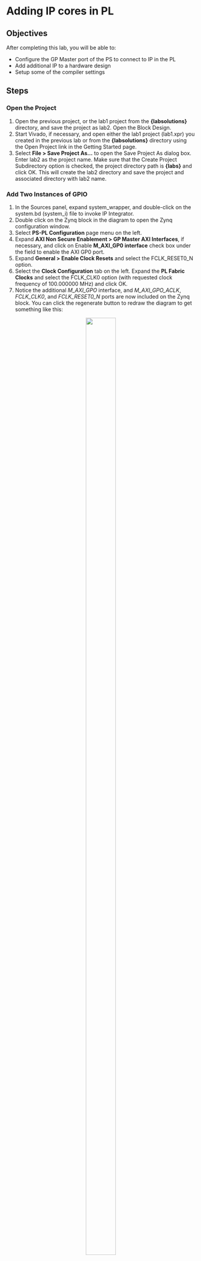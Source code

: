# Adding IP cores in PL

## Objectives

After completing this lab, you will be able to:
*	Configure the GP Master port of the PS to connect to IP in the PL
*	Add additional IP to a hardware design
*	Setup some of the compiler settings

## Steps

### Open the Project

1. Open the previous project, or the lab1 project from the **{labsolutions}** directory, and save the project as lab2. Open the Block Design.
1.	Start Vivado, if necessary, and open either the lab1 project (lab1.xpr) you created in the previous lab or from the **{labsolutions}** directory using the Open Project link in the Getting Started page.
2.	Select **File > Save Project As…** to open the Save Project As dialog box. Enter lab2 as the project name.  Make sure that the Create Project Subdirectory option is checked, the project directory path is **{labs}** and click OK.
This will create the lab2 directory and save the project and associated directory with lab2 name.

### Add Two Instances of GPIO

1.	In the Sources panel, expand system_wrapper, and double-click on the system.bd (system_i) file to invoke IP Integrator.
2.	Double click on the Zynq block in the diagram to open the Zynq configuration window.
3.	Select **PS-PL Configuration** page menu on the left.
4.	Expand **AXI Non Secure Enablement > GP Master AXI Interfaces**, if necessary, and click on Enable **M_AXI_GP0 interface** check box under the field to enable the AXI GP0 port.
5.	Expand **General > Enable Clock Resets** and select the FCLK_RESET0_N option.
6.	Select the **Clock Configuration** tab on the left. Expand the **PL Fabric Clocks** and select the FCLK_CLK0 option (with requested clock frequency of 100.000000 MHz) and click OK.
7.	Notice the additional *M_AXI_GPO* interface, and *M_AXI_GPO_ACLK*, *FCLK_CLK0*, and *FCLK_RESET0_N* ports are now included on the Zynq block. You can click the regenerate button to redraw the diagram to get something like this:

<p align="center">
<img src ="./pics/lab 2/1BlockAXI.JPG " width="40%" height="80%"/>
</p>
<p align = "center">
<i>Zynq system with AXI and clock interfaces</i>
</p>

8.	Next add an IP by **right clicking on the Diagram window> Add IP** and search for AXI GPIO in the catalog

9.	Double-click the _AXI GPIO_ to add the core to the design. The core will be added to the design and the block diagram will be updated.

10.	Click on the AXI GPIO block to select it, and in the properties tab, change the name to **onboard_leds**

   <p align="center">
   <img src ="./pics/lab 2/2AXIblockadd.JPG "  width="50%" height="80%"/>
   </p>
   <p align = "center">
   <i>Change AXI GPIO default name</i>
   </p>

11.	Double click on the _AXI GPIO block_ to open the customization window.
12.	From the Board Interface drop down, select:
* sws 8bits for _ZedBoard_
* sws 4bits for _Zybo_ or sws 2bits for _PYNQ-Z2_ 
* leds 2 bits
for **GPIO IP Interface**.

   <p align="center">
   <img src ="./pics/lab 2/3_1Leds2bits.JPG "  width="50%" height="80%"/>
   </p>
   <p align = "center">
   <i>Change gpio configuration for the board</i>
   </p>

13.	Next, click the IP configuration tab, and notice the width has already been set to match the switches on the *Zedboard* (8), *Zybo* (4) , *PYNQ-Z2* (2), *EBAZ4205* (2) 

   <p align="center">
   <img src ="./pics/lab 2/3_2_gpio_width_change.JPG "  width="50%" height="80%"/>
   </p>
   <p align = "center">
   <i>Automatic gpio adjust</i>
   </p>

Notice that the peripheral can be configured for two channels, but, since we want to use only one channel without interrupt, leave the Enable Dual Channel and Enable Interrupt unchecked.  

14.	Click OK to save and close the customization window
15.	Notice that **Designer assistance** is available. Click on Run Connection Automation, and select **/onboard_leds/S_AXI**
16.	Click OK when prompted to automatically connect the master and slave interfaces

   <p align="center">
   <img src ="./pics/lab 2/3Dsgnswauto.JPG "  width="60%" height="80%"/>
   </p>
   <p align = "center">
   <i>Design with switches automatically connected</i>
   </p>

  Notice two additional blocks, Processor System Reset, and AXI Interconnect have automatically been added to the design. (The blocks can be dragged to be rearranged, or the design can be redrawn.).

18.	Add another instance of the GPIO peripheral (Add IP). Name it as **buttons_adapter**
19.	Double click on the IP block, select the _btns GPIO interface_. Open IP Configuration and set GPIO Width to *4*

<p align="center">
    <img src ="./pics/lab 2/3_2_gpio_width_change.JPG "  width="60%" height="80%"/>
</p>
<p align = "center">
<i>Adjust gpio width</i>
</p>

At this point connection automation could be run, or the block could be connected manually. This time the block will be connected manually.
20.	Double click on the _AXI Interconnect_ (name : ps7_0_axi_periph) and change the Number of **Master Interfaces** to 2 and click OK

    <p align="center">
    <img src ="./pics/lab 2/4AXIrecust.JPG "  width="60%" height="80%"/>
    </p>
    <p align = "center">
    <i>Add master port to AXI Interconnect</i>
    </p>

21.	Click on the s_axi port of the buttons AXI GPIO block (name: buttons), and drag the pointer towards the AXI Interconnect block.

      The message 'Found 1 interface' should appear, and a green tick should appear beside the M01_AXI port on the AXI Interconnect indicating this is a valid port to connect to. Drag the pointer to this port and release the mouse button to make the connection.

          <p align="center">
    <img src ="./pics/lab 2/4AXI_found_1_interface.JPG "  width="60%" height="80%"/>
    </p>
    <p align = "center">
    <i>AXI Found 1 interface</i>
    </p>

22.	In a similar way, connect the following ports:

    *buttons s_axi_aclk -> Zynq7 Processing System  FCLK_CLK0*

    *buttons s_axi_aresetn -> Processor System Reset peripheral_aresetn*

    *AXI Interconnect M01_ACLK -> Zynq7 Processing System  FCLK_CLK0*

    *AXI Interconnect M01_ARESETN -> Processor System Reset peripheral_aresetn*

    The block diagram should look similar to this:

    <p align="center">
    <img src ="./pics/lab 2/5AXIbuttsw.JPG "  width="70%" height="80%"/>
    </p>
    <p align = "center">
    <i>System Assembly View after Adding the Peripherals</i>
    </p>


22_1.	Make GPIO pins for buttons External and change their title. It's necessary for the proper HW connection to the extension board. 
    <p align="center">
    <img src ="./pics/lab 2/5MakeButtonsExternal.JPG "  width="70%" height="80%"/>
    </p>
    <p align = "center">
    <i>Make pin external</i>
    </p>

<p align="center">
    <img src ="./pics/lab 2/5ChangeExternalPinsName.JPG "  width="70%" height="80%"/>
</p>
<p align = "center">
<i>Change external pin title</i>
</p>

23.	Click on the **Address Editor** tab, and expand **processing_system7_0 > Data > Unmapped Slaves** if necessary
24.	Notice that leds has been automatically assigned an address, but buttons has not (since it was manually connected). Right click on buttons_adapter and select Assign Address.

Note that both peripherals are assigned in the address range of _0x40000000_ to _0x7FFFFFFF_ (GP0 range).

   <p align="center">
   <img src ="./pics/lab 2/6AXIAdd.jpg"  width="70%" height="80%"/>
   </p>
   <p align = "center">
   <i>Peripherals Memory Map</i>
   </p>

### Make GPIO Peripheral Connections External
   <!--
   3-1.	The push button and dip switch instances will be connected to corresponding pins on the board.  This can be done manually, or using Designer Assistance.  Normally, one would consult the board’s user manual to find this information.
   -->

<!-- 1.	In the Diagram view, notice that **Designer Assistance** is available. We will manually create the ports and connect.
2.	Right-Click on the _GPIO port_ of the switches instance and select **Make External** to create the external port. This will create the external port named **gpio** and connect it to the peripheral. Because Vivado is “board aware”, the pin constraints will be automatically applied to the port.
3.	Select the gpio port and change the name to **switches** in its properties form.
The width of the interface will be automatically determined by the upstream block.
4.	For the buttons GPIO, click on the Run Connection Automation link.
5.	In the opened GUI, select btns_5bits (for _ZedBoard_) or btns_4bits (for _Zybo_ and _PYNQ-Z2_) under the options section.
6.	Click OK. -->
1. Navigate back to Diagram.
2. Check whether the Designer assitance is availabe. If it's available, you'll have to manually make ports external. Right-Click on the **buttons_adapter** AXI GPIO block and select **Make External**. This will create the external port named **gpio** and connect it to the peripheral. Because Vivado is “board aware”, the pin constraints will be automatically applied to the port.
3.	Select the gpio port and change the name to **buttons** in its properties form.
4.	Select the created external port and change its name as buttons
5.	Run Design Validation (**Tools -> Validate Design**) and verify there are no errors.
The design should now look similar to the diagram below

    <p align="center">
    <img src ="./pics/lab 2/7Finaldsgn.JPG "  width="80%" height="80%"/>
    </p>
    <p align = "center">
    <i>Completed design</i>
    </p>

1.	In the Flow Navigator, click **Run Synthesis**. (Click Save if prompted) and when synthesis completes, select Open Synthesized Design  and click OK
2.	 In the shortcut Bar, select **I/O Planning** from the Layout dropdown menu

   <p align="center">
   <img src ="./pics/lab 2/8iop.jpg"  width="30%" height="80%"/>
   </p>
   <p align = "center">
   <i>Switch to the IO planning view</i>
   </p>

3.	In the I/O ports tab, expand the two GPIO icons, and expand *buttons_tri_i*, and *switches_tri_i*, and notice that the ports have been automatically assigned pin locations, along with the other Fixed IO ports in the design, and an I/O Std of _LVCMOS25_ (for *Zedboard*) and _LVCMOS33_ (for *Zybo* and *PYNQ-Z2*) has been applied. If they were not automatically applied, pin constraints can be included in a constraints file, or entered manually or modified through the I/O Ports tab.

In a case when pins are not assigned automatically - it's necessary to create and modidy XDC file.

1. Create the new XDC file:
   <p align="center">
   <img src ="./pics/lab 2/constraints/1AddNewConstraints.jpg"  width="30%" height="80%"/>
   </p>
   <p align = "center">
   <i>Create new constraints file</i>
   </p>

    <p align="center">
   <img src ="./pics/lab 2/constraints/2CreateNewFile.jpg"  width="30%" height="80%"/>
   </p>
   <p align = "center">
   <i>Change title to the corresponding board</i>
   </p>
2. Open it in editor by double-clicking on it
3. Modify the content to:
```
##Leds
set_property -dict { PACKAGE_PIN W13   IOSTANDARD LVCMOS33 } [get_ports { leds_2bits[0] }]; 
set_property -dict { PACKAGE_PIN W14   IOSTANDARD LVCMOS33 } [get_ports { leds_2bits[1]}]; 

##Buttons
set_property -dict { PACKAGE_PIN T19   IOSTANDARD LVCMOS33 } [get_ports { buttons[0] }]; 
set_property -dict { PACKAGE_PIN V20   IOSTANDARD LVCMOS33 } [get_ports { buttons[1]}]; 
set_property -dict { PACKAGE_PIN U19   IOSTANDARD LVCMOS33 } [get_ports { buttons[2] }]; 
set_property -dict { PACKAGE_PIN P19   IOSTANDARD LVCMOS33 } [get_ports { buttons[3]}]; 
```
The result appearance should be like this:
<p align="center">
   <img src ="./pics/lab 2/constraints/3ResultContent.jpg"  width="30%" height="80%"/>
</p>
<p align = "center">
<i>Result content</i>
</p>

The pin-to-schematic assignment is simple. We have to find the corresponding design file for the chip from Xilinx. For instance, EBAZ4205 board has xc7z010clg400 installed. The corresponding link to the packagefile is: 
https://www.xilinx.com/support/packagefiles/z7packages/xc7z010clg400pkg.txt

The second step is the extension board schematic investigation. The buttons are located nearby H4 connector. Each button is connected by pull-up resistor to the corresponding GPIO in the SoC banks.
<p align="center">
   <img src ="./pics/lab 2/constraints/4ExtensionBoardConnectors.jpg"  width="30%" height="80%"/>
</p>
<p align = "center">
<i>Extension board buttons schematic</i>
</p>


After modification of XDC it's necessary to rerun the **Synthesis** again.

### Generate Bitstream and Export to SDK

1.	Click on **Generate Bitstream**, and click Yes if prompted to **Launch Implementation** (Click Yes if prompted to save the design)
2.	Click Cancel
3.	Export the hardware by clicking **File > Export > Export Hardware**. Toggle checkbox to Include bitstream into generated platfor and click OK. This time, there is hardware in Programmable Logic (PL) and a bitstream has been generated and should be included in the export to SDK.
4.	Click Yes to overwrite the hardware module.
5.	Start SDK by clicking **Tools > Launch Vitis IDE**.

### Generate TestApp Application in SDK

1.	In SDK, right click on the mem_test project from the previous lab and select **Close Project** or **Delete**. Don`t select **Delete project  contents on disk**!

2.	Do the same for mem_test_app_system
3.	From the File menu select **File > New > Platform project**
4.	Set project title to **leds_and_buttons_sys**
5.	Add new platform from XSA. Select the corresponding XSA for the current lab.
<p align="center">
   <img src ="./pics/lab 2/vitis/1AddNewPlatformFromXSA.jpg"  width="30%" height="80%"/>
</p>
<p align = "center">
<i>New platform from XSA</i>
</p>

4.	Click Finish with the standalone OS project.
5.	From the File menu select **File > New > Application Project**
6.	Name the project **leds_and_buttons_app**, select Use existing board support package, select  leds_and_buttons_sys and click Next

    <p align="center">
    <img src ="./pics/lab 2/vitis/2SelectExistingXSA.jpg "  width="60%" height="80%"/>
    </p>
    <p align = "center">
    <i>Select existing XSA project</i>
    </p>
8. Skip domain selection
9. Select Hello World and click finish
This will create a new Application project using the created board support package.
10.	Expand leds_and_buttons_app in the project view, and right-click on the src folder. Find **helloworld.c**
11. Copy the content of *lab2.c* from sources/lab2/lab2.c
12. Build the project

### Test in Hardware

1.	Make sure that micro-USB cable(s) is(are) connected between the board and the PC. Turn ON the power of the board.
2.	Open Vitis Serial Terminal and configure it as in lab 1.
3.	Click on the connect button and if required, select appropriate COM port (depends on your computer), and configure it with the parameters as shown in lab1. (These settings may have been saved from previous lab, lab1)
1.	Rightclick on **leds_and_buttons_sys->Program Device->Program**
2. Click Program to download the hardware bitstream.  When FPGA is being programmed, the DONE LED (green color) will be off, and will turn on again when the FPGA is programmed	
3.	Select leds_and_buttons_sys in Project Explorer, right-click and select **Run As > Launch on Hardware** (System Debugger) to download the application, execute *ps7_init*, and execute *leds_and_buttons_test.elf*
4.	You should see the something similar to the  following output on Terminal console

    <p align="center">
    <img src ="./pics/lab 2/aop.jpg"  width="30%" height="80%"/>
    </p>
    <p align = "center">
    <i> SDK Terminal output </i>
    </p>

5.	Select Console tab and click on the Terminate button ( ) to stop the program
6.	Close SDK and Vivado programs by selecting **File > Exit** in each program
7.	Power OFF the board

## Conclusion

GPIO peripherals were added from the IP catalog and connected to the Processing System through the 32b Master GP0 interface.  The peripherals were configured and external FPGA connections were established.  A TestApp application project was created and the functionality was verified after downloading the bitstream and executing the program.
